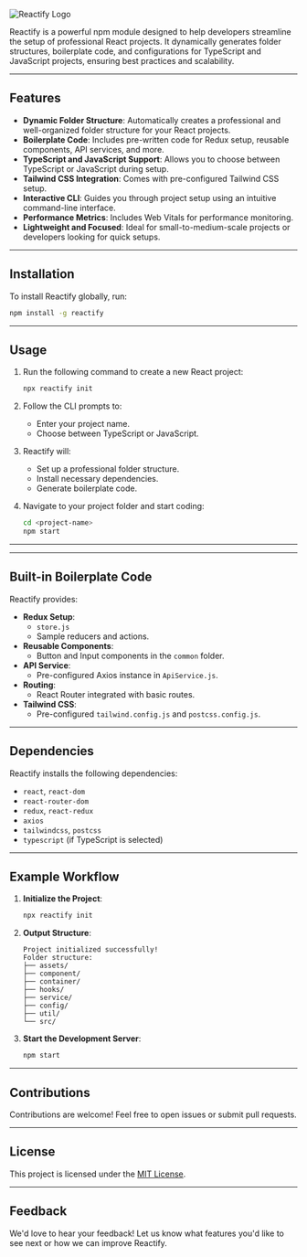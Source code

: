 
![Reactify Logo](https://github.com/user-attachments/assets/beb04aa0-7158-4fae-b952-55e8718fab67)

Reactify is a powerful npm module designed to help developers streamline the setup of professional React projects. It dynamically generates folder structures, boilerplate code, and configurations for TypeScript and JavaScript projects, ensuring best practices and scalability.

---

## Features

- **Dynamic Folder Structure**: Automatically creates a professional and well-organized folder structure for your React projects.
- **Boilerplate Code**: Includes pre-written code for Redux setup, reusable components, API services, and more.
- **TypeScript and JavaScript Support**: Allows you to choose between TypeScript or JavaScript during setup.
- **Tailwind CSS Integration**: Comes with pre-configured Tailwind CSS setup.
- **Interactive CLI**: Guides you through project setup using an intuitive command-line interface.
- **Performance Metrics**: Includes Web Vitals for performance monitoring.
- **Lightweight and Focused**: Ideal for small-to-medium-scale projects or developers looking for quick setups.

---

## Installation

To install Reactify globally, run:

```bash
npm install -g reactify
```

---

## Usage

1. Run the following command to create a new React project:

   ```bash
   npx reactify init
   ```

2. Follow the CLI prompts to:
   - Enter your project name.
   - Choose between TypeScript or JavaScript.

3. Reactify will:
   - Set up a professional folder structure.
   - Install necessary dependencies.
   - Generate boilerplate code.

4. Navigate to your project folder and start coding:

   ```bash
   cd <project-name>
   npm start
   ```

---

---

## Built-in Boilerplate Code

Reactify provides:

- **Redux Setup**:
  - `store.js`
  - Sample reducers and actions.
- **Reusable Components**:
  - Button and Input components in the `common` folder.
- **API Service**:
  - Pre-configured Axios instance in `ApiService.js`.
- **Routing**:
  - React Router integrated with basic routes.
- **Tailwind CSS**:
  - Pre-configured `tailwind.config.js` and `postcss.config.js`.

---

## Dependencies

Reactify installs the following dependencies:

- `react`, `react-dom`
- `react-router-dom`
- `redux`, `react-redux`
- `axios`
- `tailwindcss`, `postcss`
- `typescript` (if TypeScript is selected)

---

## Example Workflow

1. **Initialize the Project**:
   ```bash
   npx reactify init
   ```

2. **Output Structure**:
   ```
   Project initialized successfully!
   Folder structure:
   ├── assets/
   ├── component/
   ├── container/
   ├── hooks/
   ├── service/
   ├── config/
   ├── util/
   └── src/
   ```

3. **Start the Development Server**:
   ```bash
   npm start
   ```

---

## Contributions

Contributions are welcome! Feel free to open issues or submit pull requests.

---

## License

This project is licensed under the [MIT License](LICENSE).

---

## Feedback

We'd love to hear your feedback! Let us know what features you'd like to see next or how we can improve Reactify.

